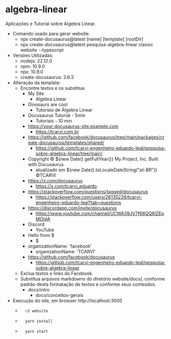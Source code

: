 # algebra-linear
Aplicações e Tutorial sobre Algebra Linear.

- Comando usado para gerar website:
	- npx create-docusaurus@latest [name] [template] [rootDir]
	- npx create-docusaurus@latest pesquisa-algebra-linear classic website --typescript
- Versões Utilizadas:
	- nodejs: 22.12.0
	- npm: 10.9.0
	- npx: 10.9.0
	- create-docusaurus: 3.6.3
- Alteração da template:
	- Encontre textos e os substitua:
		- My Site
			- Algebra Linear
		- Dinosaurs are cool
			- Tutoriais de Álgebra Linear
		- Docusaurus Tutorial - 5min
			- Tutoriais - 10 min
		- https://your-docusaurus-site.example.com
			- https://tcarvi.com.br
		- https://github.com/facebook/docusaurus/tree/main/packages/create-docusaurus/templates/shared/
			- https://github.com/tcarvi-engenheiro-eduardo-leal/pesquisa-sobre-algebra-linear/tree/main/
		- Copyright © ${new Date().getFullYear()} My Project, Inc. Built with Docusaurus.
			- atualizado em  ${new Date().toLocaleDateString("pt-BR")} ©TCARVI
		- https://x.com/docusaurus
			- https://x.com/tcarvi_eduardo
		- https://stackoverflow.com/questions/tagged/docusaurus		
			- https://stackoverflow.com/users/26135239/tcarvi-engenheiro-eduardo-leal?tab=questions
		- https://discordapp.com/invite/docusaurus
			- https://www.youtube.com/channel/UCWA39JV7f68QQ6lZEpMOqIA
		- Discord
			- YouTube
		- Hello from $
			- $
		- organizationName: 'facebook'
			- organizationName: 'TCARVI'
		- https://github.com/facebook/docusaurus
			- https://github.com/tcarvi-engenheiro-eduardo-leal/pesquisa-sobre-algebra-linear
	- Exclua textos e links do Facebook.
	- Substitua arquivos markdowns do diretório website/docs/, conforme padrão desta formatação de textos e conforme seus conteúdos.
		- docs/intro
			- docs/conceitos-gerais
- Execução do site, em browser http://localhost:3000
	- ```bash
		cd website
		```    
	- ```bash
		yarn install
		```  
	- ```bash
		yarn start
		```  
